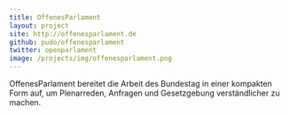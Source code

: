 ```yaml
---
title: OffenesParlament
layout: project
site: http://offenesparlament.de
github: pudo/offenesparlament
twitter: openparlament
image: /projects/img/offenesparlament.png
---
```


OffenesParlament bereitet die Arbeit des Bundestag in einer kompakten 
Form auf, um Plenarreden, Anfragen und Gesetzgebung verständlicher zu
machen.
